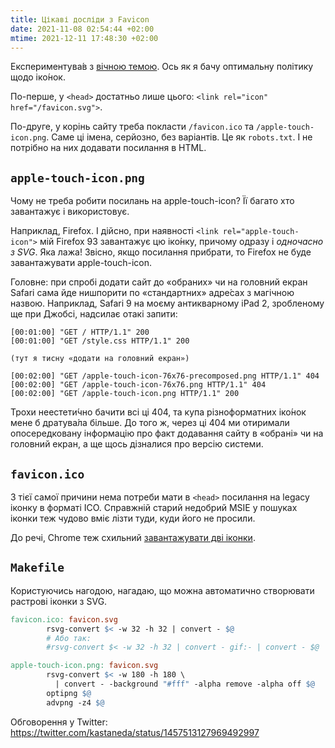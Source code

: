 ```yaml
---
title: Цікаві досліди з Favicon
date: 2021-11-08 02:54:44 +02:00
mtime: 2021-12-11 17:48:30 +02:00
---
```


Експериментува́в з [вічною темою][1]. Ось як я бачу оптимальну політику щодо іко́нок.

По-перше, у `<head>` достатньо лише цього: `<link rel="icon" href="/favicon.svg">`.

По-друге, у корінь сайту треба покласти `/favicon.ico` та `/apple-touch-icon.png`. Саме ці імена, серйозно, без варіантів. Це як `robots.txt`. І не потрібно на них додавати посилання в HTML.


`apple-touch-icon.png`
----------------------

Чому не треба робити посилань на apple-touch-icon? Її багато хто завантажує і використовує.

Наприклад, Firefox. І дійсно, при наявності `<link rel="apple-touch-icon">` мій Firefox&nbsp;93 завантажує цю іко́нку, причому одразу і _одночасно з SVG_. Яка лажа! Звісно, якщо посилання прибрати, то Firefox не буде завантажувати apple-touch-icon.

Головне: при спробі додати сайт до «обраних» чи на головний екран Safari сама йде нишпорити по «стандартних» адре́сах з магічною назвою. Наприклад, Safari 9 на моєму антикварному iPad 2, зробленому ще при Джобсі, надсилає отакі запити:

```
[00:01:00] "GET / HTTP/1.1" 200
[00:01:00] "GET /style.css HTTP/1.1" 200

(тут я тисну «додати на головний екран»)

[00:02:00] "GET /apple-touch-icon-76x76-precomposed.png HTTP/1.1" 404
[00:02:00] "GET /apple-touch-icon-76x76.png HTTP/1.1" 404
[00:02:00] "GET /apple-touch-icon.png HTTP/1.1" 200
```

Трохи неестети́чно бачити всі ці 404, та купа різноформатних іко́нок мене б дратува́ла більше. До того ж, через ці 404 ми отиримали опосередковану інформацію про факт додавання сайту в «обрані» чи на головний екран, а ще щось дізналися про версію системи.


`favicon.ico`
-------------

З тієї самої причини нема потреби мати в `<head>` посилання на legacy іконку в форматі ICO. Справжній старий недобрий MSIE у пошуках іконки теж чудово вміє лізти туди, куди його не просили.

До речі, Chrome теж схильний [завантажувати дві іконки][2].


`Makefile`
----------

Користуючись нагодою, нагадаю, що можна автоматично створювати растрові іконки з SVG.

```Makefile
favicon.ico: favicon.svg
        rsvg-convert $< -w 32 -h 32 | convert - $@
        # Або так:
        #rsvg-convert $< -w 32 -h 32 | convert - gif:- | convert - $@

apple-touch-icon.png: favicon.svg
        rsvg-convert $< -w 180 -h 180 \
          | convert - -background "#fff" -alpha remove -alpha off $@
        optipng $@
        advpng -z4 $@
```


[1]: /2021/10/08/icons.html
[2]: https://css-tricks.com/favicons-how-to-make-sure-browsers-only-download-the-svg-version/

Обговорення у Twitter: <https://twitter.com/kastaneda/status/1457513127969492997>
